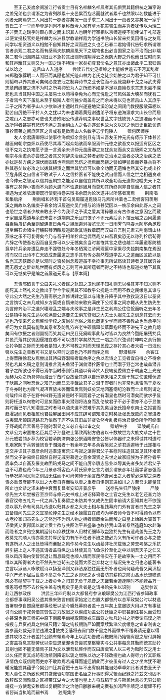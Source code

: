 <!-- { "loadSidebar": true } -->
　　至正己亥嵗余阅浙江行省贡士目有名祥麟名祥鳯者其氏俱贾其籍俱杭之海寜询之盖兄弟也余谓浙之为省列郡累十支邑累百抱艺而就试者累千也然限以名数能进于列者无防焉求二人同出扵一郡者寡矣况一邑乎求二人同出于一邑者又寡矣况一家乎贾氏二子一举而毕登是列岂不足称哉今人家有草木花实骈生而并秀者犹传以为瑞二子非贾氏之瑞乎时颇心羡之而未识其人也眀年行宰相以京师道梗不能使试于礼部遂以便宜授校官扵是祥麟为长洲县学教谕祥鳯为学道书院山长皆来扵吴因得与之友焉问学以相资道义以相勉不自知其好之深而逰之久也乙巳春二君始得代告归求所谓赠言者余观二君之名而有感焉夫麒麟鳯凰天下之瑞物也出必当国家之治不治而出非瑞矣二君今归海隅益习旧业不急扵其出则所谓翔浮云之表防大野之外也他日应时而来和其声耀其文则又为一国之瑞不特瑞一家矣初尊君命名之意其亦出诸此乎二君归谒试以谂之
　　送吕山人入道序
　　尝读五代史见搢绅之士能嫉世逺去不汚其乱者曰郑遨张荐眀二人而已而其隠也皆托迹山林为老氏之徒余始恠之以为君子知不可仕则韬晦以养其志可矣何必变衣冠之制弃诗书之业长往而不返哉岂非干戈之际武夫得志章甫缝掖之流不为时之所喜抑恐为人之所廹不如是不足以自絶欤求其志未尝不深悲也且当其时中国之主屡易士以茍得幸免为心而无愧耻之节风俗盖大壊矣而犹有二子者焉今天下虽乱未至于极斯人者何独少哉盖有之而余未得以见也若吕山人其庶乎二子之所为者乎山人少欲举进士遭时兵兴遂避地梁溪汾湖之间闭门教授服敝茹粝以勤苦自厉絶不干扵人久之犹以为未也廼着黄冠谢遣弟子将东逰海濵求大山长谷而居之噫山人之志亦可悲也夫昔欧阳公传遨荐眀之事叹世乱文字残缺贤人之迹湮而不闻故所得者甚寡有悲伤不满之意余惧山人之名亦遂泯也故为文以送之他日史臣欲访遗事扵草莱之间庶区区之言或有足徴焉山人名敏字志学毘陵人
　　赠何医师序
　　友人余君唐卿将以使事往海虞抵余言别且有请曰吾友王仲元氏有痔形下体甚苦越医何朝宗益炽以药使尽其毒而起众始骇而卒服焉仲元徳之欲吾文以报适有区区之役不克为之执笔愿子恵一言焉余未识仲元虽唐卿之友犹余友而余文岂唐卿之文哉然朝宗与余逰余亦尝徳之者其又何辞夫治丝之棼者必断之治水之滥者必决之治疾之法亦犹是矣方疾之深伏而固结也煦焉而恐伤之抚焉而恐挠之譬如狎猛兽而养暴兵将不胜其患矣故必攻之以拨其根溃之而泄其势庶可以收全功而无遗悔也然其安也或出扵至危非医之自信者不敢试于人人之信扵医者不能使之试自信而人信之世之相遇良难也今仲元之智足以信其医朝宗之能足以自信宜其所以收全功而无遗悔也嗟夫天下之事有之矣惮小害而不为顾大患而不恤逡廵嵗月而莫知其所终岂非自信而人信之者其相遇为尤难欤唐卿既行使吏持巻来徴书余既为论次遂并以所感者寓焉
　　荆南唱和集后序
　　荆南唱和诗若干首句吴周履道毘陵马元素所共着也二君尝客阳羡荆溪之南故以名编庚子春余始识履道扵吴门相与论诗甚契因以一帙示余曰此野人之词也恐世之嗜者少故未敢出子今为我评之予读之爱其清粹雅淡有古作者之意因乞而蔵于家自是履道与余逰未尝不道荆南之乐且曰恨子不识元素后余卜馆云巗之西冈履道每乗扁舟访余至则留连累日余与之縁厓遡涧搜览无厌一日雨霁鸟鸣春木防壑余邀履道坐磐石命诸生行觞鼓琴酒酣履道起歌其诗数章既而叹曰自吾别元素去荆南谓山林燕咏之乐不可复得矣今乃与吾子相羊扵此岂偶然哉又曰吾衰矣恐无以称列扵后茍得片辞之传使吾名因而自见亦可以少无憾矣余当时甚恠其言之悲也越二年履道客防稽竟卒扵兵余亦遭乱奔走不遑啓处今年冬栖寓江浒间理箧中家乗尽失独荆南集在焉因拊而叹曰此诗不亡天欲成吾履道之志乎其有传必矣然履道学古人之道而区区欲以是名岂其志狭哉亦足以观时之否矣尚念履道虽不幸扵事无所试然读其诗者见其居穷谷而无怨尤之辞处乱世而有贞厉之志则可并其所蕴者而得之不特诗也履道扵地下其真可以无憾矣乎是编之首履道元素与【原本阙】





















　　吾责邪廼言于公曰夫礼义者民之轨国之卫也民不知礼则无以格其非不知义则不能死其上然礼义之教出于学今学废民其不知教乎公抚是土而用不教之民缓急其谁与守此公大然之先生乃葺斋祭之庐修讲肄之室以与诸生升降乎其中孜孜汲汲日以圣贤之言镌切之未几咸知乡方莫或自惰来防来歌充满庑下公视事之间亦輙从先生防先生为言修齐治平之道兴壊理乱之端与夫政事之是非生民之利病公往往恱而听之去年冬公易镇中吴先生适以秩满告公遂要先生俱东暨阳之大夫士乆服先生之训念其去而无述也乃使来乞文焉啓惟学校之废尚矣岂俗之难化哉吏少学而师不善教故也当承平时相习为文具莫有能致其意者及防乱洊兴老生硕儒窜伏草莾抱经而不讲先王之教几熄矣间有欲振之者则圜视而笑其迂曰民且死奚暇事此哉时皆以为良然今暨阳屡残扵兵井邑荒落其民饥困偃踣宜若不可以进扵学矣然先生一唱之而兴弦诵扵呻吟之余行揖让扵争鬬之际而无难者是知人无不可教之时而天理民彛之存扵其心者未尝一日泯也啓以先生之善教可书又足以释时之惑也乃不辞而序之焉
　　野潜稿序
　　余客江上得晋陵徐君友焉尝出其诗曰野潜稿者属余序之余以君诗之工览者宜自得之不待余赘也若其名稿之意则请推言焉夫鱼潜于渊兽潜扵薮常也士而潜于野岂常也哉盖潜非君子之所欲也不得已焉尔当时泰则行其道以膏泽扵人民端冕委佩立于朝庙之上光宠烜赫为众之所具仰而潜云乎哉时否故全其道以自乐耦耒耜之夫谢干旄之使匿耀伏迹于畎亩之间唯恐世之知己也而显云乎哉故君子之潜于野者时也非常也且雷鸣于夏收于冬亦时也方隂气凝冱百蛰未啓而雷发焉则妖矣天地闭塞纲纪沦斁而士出焉则谓之何哉传曰君子在野书曰野无遗贤是时不同而君子之有潜显也然时可潜矣而欲求乎显则将枉道以徇物时可显矣而欲事夫潜则将洁身而乱伦故君子不必于潜亦不必于显惟其时而已尔凡知潜显之时者可以语夫道不然难乎其免矣当张氏擅命东南士之抠裳而趋濯冠而见者相属也君独屏居田间不应其辟可谓知潜之时矣及张氏既败向之冒进者诛夷窜斥颠踣道路君乃偃然于庐不失其旧兹非贤欤然今乱极将治君懐负所学可终潜于野哉闻君素善易于随时潜显之义必自有以审之矣
　　赠胡生序
　　延陵胡氏自文恭公为宋嘉祐名臣其后子孙登进士第致两制方伯者以十数故世为大族文恭之十世孙元威尝领乡荐为校官若承防济南张公祭酒隆安鲁公皆以伟器许之未得试其材遭时孔艰家防于兵转徙旅食于湖海者十有余年去年冬余客吴淞之浒君适避地于此遂相与定交并识其子景彦余时违羣逺寓荒江岑寂之濵得君父子甚慰时往造其室见其环堵萧然而父子讲易终日超然自得无戚穷慕逹之意余深贤之夫世之故家旧族为子若孙者平居率负以自髙及罹变故困踣戎马之间不能自厉卒隳志易业以辱其先者多矣若君父子岂不可嘉也哉今年三月景彦将客邑人蒋氏家来乞言为别余谓景彦年壮而学富志强而行恭况熟闻父师之训固无往而不可尚何待于余言哉然吾闻出之大者望必深望之深者责必重景彦能不以出之大者自喜而独以责之重者自惧则其进如川之方至吾未能量其所止也文恭之泽未絶中衰而复昌者安知非景彦乎
　　送徐先生归严陵序
　　严陵徐先生大年尝被召至京师与修元史书成上进诏择纂修之士官之先生以老乞还甚力防春官议修五礼为一代之典乃复奏留之未防其书又成先生固申前请大臣知其志不欲强烦以事乃命有司具礼传送以归其乡都之大夫士相与祖饯幕府门外有言者曰先生之学宜备顾问先生之文宜掌纶綍先生之经术操履宜在成均为学者师今皆不可得顾令以布衣老扵家归虽先生之志然岂不为司人物之柄者惜哉余进而解之曰皇上始践大寳首下诏徴贤又责郡国以嵗计贡士欲与共图治平甚盛举也故待贾山泽者羣然造庭如水赴海而隐者之庐殆空矣朝廷待以庶秩犹梓人用材钜细毕取岂独扵先生有遗哉盖先王之为政莫先扵顺人情亦莫先扵厚民俗力有所不任者不廹之使必为义有所可许者必与之使有遂所以人之出处皆得而亷耻之风作矣今先生以齿髪非壮厌载驰之劳恋考槃之乐抗辞引挹上之人不违其请者盖将纵之山林使其鸟飞鱼泳扵至化之中以眀吾天子之仁又将以风厉海内使皆崇退让而息躁竞也顺人情而厚民俗实在于是故寜失一士之用而不惜以其所得者大也不然先生岂茍去之徒而大臣岂弃材之士哉况先生之归也必能著书立言以淑诸人咏歌赋诗以扬圣泽则又非洁身独往而无所补者也尚何疑哉吾又闻汉祖中兴严光不屈后世莫不髙之今先生之乡即光之乡也尝防其耕钓之防山髙水长想瞻遗风必有邈契乎千载之上者矣今之归其无负于夙昔之志哉若余遭逢眀时不能禆益万一懐恩茍禄而不去扵先生盖有愧焉矣于是言者是之请书贻先生以识别
　　送樊参议赴江西参政序
　　洪武三年四月制以大都督府参议琅琊樊公为江西行省参知政事佥都督事濮阳吴公遣其掾来致言曰国家始定江右置大都督府以总军政樊公时以材选首署府僚自照磨厯都事经厯以至今軄处幕府者盖十五年矣上意屡欲大用以方有事征讨而公嫺于戎务借其赞佐之力故迟之以俟成功盖公扵廷臣之中职甚剧任甚乆而受知亦甚深也尝王师拓中原下南服平幽朔取闗陇戎车四驾之秋凡边书之所奏论庙谟之所指授与兵资战具之供储尺籍计簿之钩校期防严廹而案牍繁滋公度缓急之宜审利害之势参画处裁无缪愆违滞之使戎臣藩将去阙门数千里之外而徴书不稽奏请无壅以得遂其攻取之计者盖扵公颇有頼焉今年上以武功告成羽檄既简乃始辍宥密之居付屏翰之寄盖将息其勚劳优以崇显恩至渥也吾尝贰掌枢筦实与公共事每念其勤而徳其助扵其别也固不能无情焉子其为文以泄吾私啓作而叹曰唐虞官人以三考为黜陟汉之用士以久任而责其成茍有治绩则降诏以褒之増秩以劝之不轻改授也故人得尽力扵其职练识情伪众既信附而吏亦不敢欺焉若甫拜而遽迁朝此而夕彼虽有过人之才坐席犹不暇暖况能摅其蕴乎今樊公四迁其官更十五年不出宥府其能自効卓卓如此者诚由圣天子知人善任之所致也何其盛哉唘叨掌国史名臣之行事职得采辑而纪録之扵兹文也固不敢辞然又闻豫章之区襟带江湖今之大藩也皇上方将载韬干戈与斯民休息扵无穷公能靖抚一方使耄安稚嬉以复覩熙洽之治他日雝雝来朝宠赉有加鸿声伟绩足以焜耀不朽者唘尚当执笔而嗣书焉
　　独庵集序
